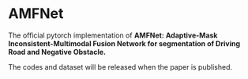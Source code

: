 # AMFNet

The official pytorch implementation of **AMFNet: Adaptive-Mask Inconsistent-Multimodal Fusion Network for segmentation of Driving Road and Negative Obstacle.**

The codes and dataset will be released when the paper is published.
